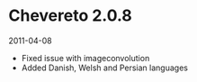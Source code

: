 # Chevereto 2.0.8

2011-04-08

- Fixed issue with imageconvolution
- Added Danish, Welsh and Persian languages
